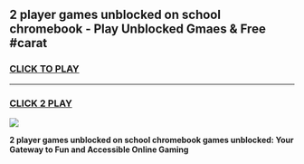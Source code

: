 
## 2 player games unblocked on school chromebook - Play Unblocked Gmaes & Free #carat
<h3>
<a href="https://premium.freeplayer.one?title=2_player_games_unblocked_on_school_chromebook&ref=01M">CLICK TO PLAY</a></h3>
<hr>

<h3>
<a href="https://premium.freeplayer.one?title=2_player_games_unblocked_on_school_chromebook&ref=01M">CLICK 2 PLAY</a>
  
</h3>

<a href="https://premium.freeplayer.one?title=2_player_games_unblocked_on_school_chromebook&ref=01M"><img src="https://clearcache.store/games.png"></a>


**2 player games unblocked on school chromebook games unblocked: Your Gateway to Fun and Accessible Online Gaming**
